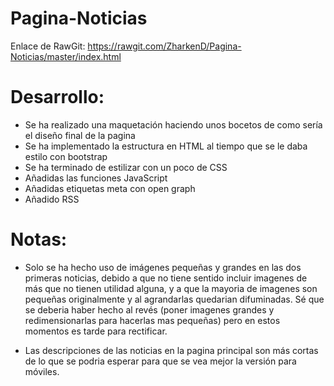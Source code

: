 # Pagina-Noticias

Enlace de RawGit:
https://rawgit.com/ZharkenD/Pagina-Noticias/master/index.html

# Desarrollo:

- Se ha realizado una maquetación haciendo unos bocetos de como sería el diseño final de la pagina
- Se ha implementado la estructura en HTML al tiempo que se le daba estilo con bootstrap
- Se ha terminado de estilizar con un poco de CSS
- Añadidas las funciones JavaScript
- Añadidas etiquetas meta con open graph
- Añadido RSS

# Notas:

- Solo se ha hecho uso de imágenes pequeñas y grandes en las dos primeras noticias, debido a que no tiene sentido
 incluir imagenes de más que no tienen utilidad alguna, y a que la mayoria de imagenes son pequeñas originalmente
 y al agrandarlas quedarian difuminadas. Sé que se deberia haber hecho al revés (poner imagenes grandes y
 redimensionarlas para hacerlas mas pequeñas) pero en estos momentos es tarde para rectificar.
 
- Las descripciones de las noticias en la pagina principal son más cortas de lo que se podria esperar para que
 se vea mejor la versión para móviles.


